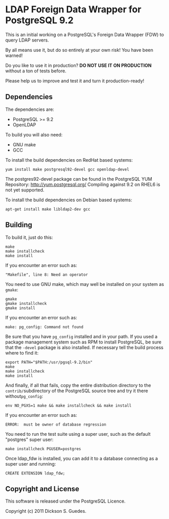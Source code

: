 LDAP Foreign Data Wrapper for PostgreSQL 9.2
============================================

This is an initial working on a PostgreSQL's Foreign Data Wrapper (FDW)
to query LDAP servers.

By all means use it, but do so entirely at your own risk! You have been
warned!

Do you like to use it in production? **DO NOT USE IT ON PRODUCTION** without
a ton of tests before.

Please help us to improve and test it and turn it production-ready!

Dependencies
------------

The dependencies are:
 - PostgreSQL >= 9.2
 - OpenLDAP

To build you will also need:
 - GNU make
 - GCC

To install the build dependencies on RedHat based systems:

    yum install make postgresql92-devel gcc openldap-devel

The postgres92-devel package can be found in the PostgreSQL YUM Repository: http://yum.postgresql.org/
Compiling against 9.2 on RHEL6 is not yet supported.

To install the build dependencies on Debian based systems:

    apt-get install make libldap2-dev gcc


Building
--------

To build it, just do this:

    make
    make installcheck
    make install

If you encounter an error such as:

    "Makefile", line 8: Need an operator

You need to use GNU make, which may well be installed on your system as
`gmake`:

    gmake
    gmake installcheck
    gmake install

If you encounter an error such as:

    make: pg_config: Command not found

Be sure that you have `pg_config` installed and in your path. If you used a
package management system such as RPM to install PostgreSQL, be sure that the
`-devel` package is also installed. If necessary tell the build process where
to find it:

    export PATH="$PATH:/usr/pgsql-9.2/bin"
    make
    make installcheck
    make install

And finally, if all that fails, copy the entire distribution directory
to the `contrib/`subdirectory of the PostgreSQL source tree and try it
there without`pg_config`:

    env NO_PGXS=1 make && make installcheck && make install

If you encounter an error such as:

    ERROR:  must be owner of database regression

You need to run the test suite using a super user, such as the default
"postgres" super user:

    make installcheck PGUSER=postgres

Once ldap_fdw is installed, you can add it to a database connecting
as a super user and running:

    CREATE EXTENSION ldap_fdw;

Copyright and License
---------------------

This software is released under the PostgreSQL Licence.

Copyright (c) 2011 Dickson S. Guedes.
